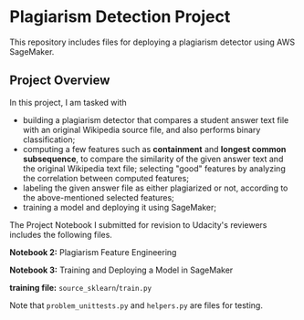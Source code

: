 # Plagiarism Detection Project
This repository includes files for deploying a plagiarism detector using AWS SageMaker.

## Project Overview
In this project, I am tasked with 
- building a plagiarism detector that compares a student answer text file with an original Wikipedia source file, and also performs binary classification; 
- computing a few features such as **containment** and **longest common subsequence**, to compare the similarity of the given answer text and the original Wikipedia text file; selecting "good" features by analyzing the correlation between computed features; 
- labeling the given answer file as either plagiarized or not, according to the above-mentioned selected features;
- training a model and deploying it using SageMaker;

The Project Notebook I submitted for revision to Udacity's reviewers includes the following files.

**Notebook 2:** Plagiarism Feature Engineering

**Notebook 3:** Training and Deploying a Model in SageMaker

**training file:** `source_sklearn`/`train.py`

Note that `problem_unittests.py` and `helpers.py` are files for testing.







